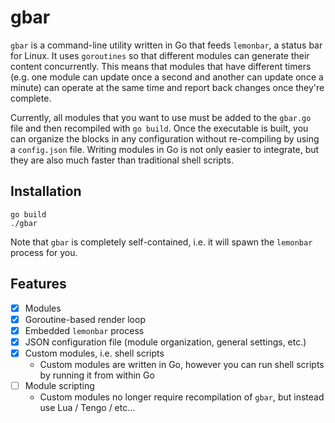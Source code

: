 # gbar
`gbar` is a command-line utility written in Go that feeds `lemonbar`, a status bar for Linux. It uses `goroutines` so that different modules can generate their 
content concurrently. This means that modules that have different timers (e.g. one module can update once a second and another can update once a minute) can operate at the same time and report back changes once they're complete.

Currently, all modules that you want to use must be added to the `gbar.go` file and then recompiled with `go build`. Once the executable is built, you can organize the blocks in any configuration without re-compiling by using a `config.json` file. Writing modules in Go is not only easier to integrate, but they are also much faster than traditional shell scripts. 

## Installation
```
go build
./gbar
```

Note that `gbar` is completely self-contained, i.e. it will spawn the `lemonbar` process for you. 

## Features

- [x] Modules
- [x] Goroutine-based render loop
- [x] Embedded `lemonbar` process
- [x] JSON configuration file (module organization, general settings, etc.)
- [x] Custom modules, i.e. shell scripts
	- Custom modules are written in Go, however you can run shell scripts by running it from within Go
- [ ] Module scripting
	- Custom modules no longer require recompilation of `gbar`, but instead use Lua / Tengo / etc...


